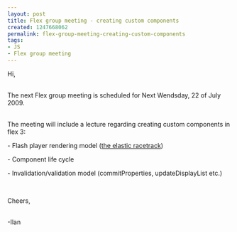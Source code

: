 ```yaml
---
layout: post
title: Flex group meeting - creating custom components
created: 1247668062
permalink: flex-group-meeting-creating-custom-components
tags:
- JS
- Flex group meeting
---
```

<p>Hi,</p>
<p><br />
The next Flex group meeting is scheduled for Next Wendsday, 22 of July 2009.</p>
<p><br />
The meeting will include a lecture regarding creating custom components in flex 3:</p>
<p>- Flash player rendering model (<a jquery1247667927106="44" href="http://tikalk.tikalknowledge.com/flex/elastic-racetrack-flash-player-mental-model">the elastic racetrack</a>)</p>
<p>- Component life cycle</p>
<p>- Invalidation/validation model (commitProperties, updateDisplayList etc.)</p>
<p>&nbsp;</p>
<p>Cheers,</p>
<p><br />
-Ilan<br />
&nbsp;</p>
